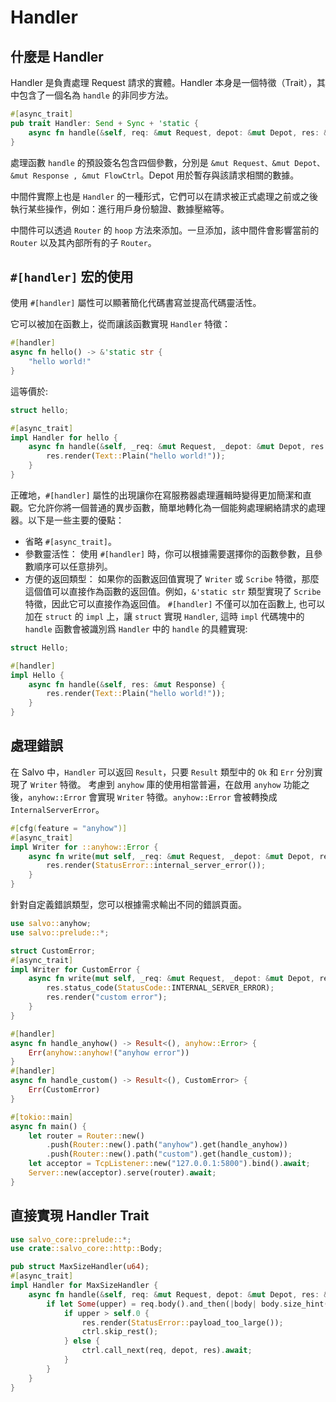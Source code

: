 # Handler

## 什麼是 Handler

Handler 是負責處理 Request 請求的實體。Handler 本身是一個特徵（Trait），其中包含了一個名為 ```handle``` 的非同步方法。

```rust
#[async_trait]
pub trait Handler: Send + Sync + 'static {
    async fn handle(&self, req: &mut Request, depot: &mut Depot, res: &mut Response);
}
```

處理函數 `handle` 的預設簽名包含四個參數，分別是 `&mut Request、&mut Depot、&mut Response , &mut FlowCtrl`。Depot 用於暫存與該請求相關的數據。

中間件實際上也是 `Handler` 的一種形式，它們可以在請求被正式處理之前或之後執行某些操作，例如：進行用戶身份驗證、數據壓縮等。

中間件可以透過 `Router` 的 `hoop` 方法來添加。一旦添加，該中間件會影響當前的 `Router` 以及其內部所有的子 `Router`。

## `#[handler]` 宏的使用

使用 `#[handler]` 屬性可以顯著簡化代碼書寫並提高代碼靈活性。


它可以被加在函數上，從而讓該函數實現 `Handler` 特徵：

```rust
#[handler]
async fn hello() -> &'static str {
    "hello world!"
}
```

這等價於:

```rust
struct hello;

#[async_trait]
impl Handler for hello {
    async fn handle(&self, _req: &mut Request, _depot: &mut Depot, res: &mut Response, _ctrl: &mut FlowCtrl) {
        res.render(Text::Plain("hello world!"));
    }
}
```

正確地，`#[handler]` 屬性的出現讓你在寫服務器處理邏輯時變得更加簡潔和直觀。它允許你將一個普通的異步函數，簡單地轉化為一個能夠處理網絡請求的處理器。以下是一些主要的優點：

- 省略 `#[async_trait]`。
- 參數靈活性： 使用 `#[handler]` 時，你可以根據需要選擇你的函數參數，且參數順序可以任意排列。
- 方便的返回類型： 如果你的函數返回值實現了 `Writer` 或 `Scribe` 特徵，那麼這個值可以直接作為函數的返回值。例如，`&'static str` 類型實現了 `Scribe` 特徵，因此它可以直接作為返回值。
`#[handler]` 不僅可以加在函數上, 也可以加在 `struct` 的 `impl` 上，讓 `struct` 實現 `Handler`, 這時 `impl` 代碼塊中的 `handle` 函數會被識別爲 `Handler` 中的 `handle` 的具體實現:

```rust
struct Hello;

#[handler]
impl Hello {
    async fn handle(&self, res: &mut Response) {
        res.render(Text::Plain("hello world!"));
    }
}
```

## 處理錯誤

在 Salvo 中，`Handler` 可以返回 `Result`，只要 `Result` 類型中的 `Ok` 和 `Err` 分別實現了 `Writer` 特徵。
考慮到 `anyhow` 庫的使用相當普遍，在啟用 `anyhow` 功能之後，`anyhow::Error` 會實現 `Writer` 特徵。`anyhow::Error` 會被轉換成 `InternalServerError`。

```rust
#[cfg(feature = "anyhow")]
#[async_trait]
impl Writer for ::anyhow::Error {
    async fn write(mut self, _req: &mut Request, _depot: &mut Depot, res: &mut Response) {
        res.render(StatusError::internal_server_error());
    }
}
```

針對自定義錯誤類型，您可以根據需求輸出不同的錯誤頁面。

```rust
use salvo::anyhow;
use salvo::prelude::*;

struct CustomError;
#[async_trait]
impl Writer for CustomError {
    async fn write(mut self, _req: &mut Request, _depot: &mut Depot, res: &mut Response) {
        res.status_code(StatusCode::INTERNAL_SERVER_ERROR);
        res.render("custom error");
    }
}

#[handler]
async fn handle_anyhow() -> Result<(), anyhow::Error> {
    Err(anyhow::anyhow!("anyhow error"))
}
#[handler]
async fn handle_custom() -> Result<(), CustomError> {
    Err(CustomError)
}

#[tokio::main]
async fn main() {
    let router = Router::new()
        .push(Router::new().path("anyhow").get(handle_anyhow))
        .push(Router::new().path("custom").get(handle_custom));
    let acceptor = TcpListener::new("127.0.0.1:5800").bind().await;
    Server::new(acceptor).serve(router).await;
}
```

## 直接實現 Handler Trait

```rust
use salvo_core::prelude::*;
use crate::salvo_core::http::Body;

pub struct MaxSizeHandler(u64);
#[async_trait]
impl Handler for MaxSizeHandler {
    async fn handle(&self, req: &mut Request, depot: &mut Depot, res: &mut Response, ctrl: &mut FlowCtrl) {
        if let Some(upper) = req.body().and_then(|body| body.size_hint().upper()) {
            if upper > self.0 {
                res.render(StatusError::payload_too_large());
                ctrl.skip_rest();
            } else {
                ctrl.call_next(req, depot, res).await;
            }
        }
    }
}
```
